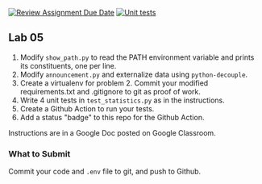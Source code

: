 [![Review Assignment Due Date](https://classroom.github.com/assets/deadline-readme-button-24ddc0f5d75046c5622901739e7c5dd533143b0c8e959d652212380cedb1ea36.svg)](https://classroom.github.com/a/1OvywD05)
[![Unit tests](https://github.com/ISP2023/lab05-VorakornLeechavanan/actions/workflows/python-app.yml/badge.svg)](https://github.com/ISP2023/lab05-VorakornLeechavanan/actions/workflows/python-app.yml)

## Lab 05

1. Modify `show_path.py` to read the PATH environment variable and prints its constituents, one per line.
2. Modify `announcement.py` and externalize data using `python-decouple`.
3. Create a virtualenv for problem 2. Commit your modified requirements.txt and .gitignore to git as proof of work.
4. Write 4 unit tests in `test_statistics.py` as in the instructions.
5. Create a Github Action to run your tests. 
6. Add a status "badge" to this repo for the Github Action.

Instructions are in a Google Doc posted on Google Classroom.

### What to Submit

Commit your code and `.env` file to git, and push to Github.
